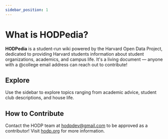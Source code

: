 ```yaml
---
sidebar_position: 1
---
```


# What is HODPedia?

**HODPedia** is a student-run wiki powered by the Harvard Open Data Project, dedicated to providing Harvard students information about student organizations, academics, and campus life. It's a living document — anyone with a @college email address can reach out to contribute!

## Explore

Use the sidebar to explore topics ranging from academic advice, student club descriptions, and house life.

## How to Contribute

Contact the HODP team at hodpdev@gmail.com to be approved as a contributor! Visit [hodp.org](https://hodp.org) for more information.
